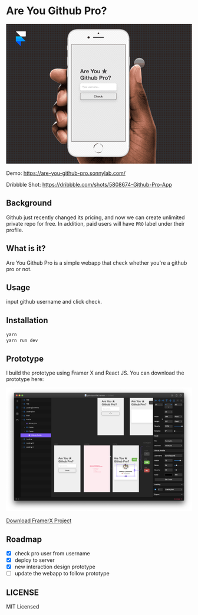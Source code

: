 # Are You Github Pro?

![image](gig.gif)

Demo: https://are-you-github-pro.sonnylab.com/

Dribbble Shot: https://dribbble.com/shots/5808674-Github-Pro-App

## Background

Github just recently changed its pricing, and now we can create unlimited private repo for free. In addition, paid users will have `PRO` label under their profile.

## What is it?

Are You Github Pro is a simple webapp that check whether you're a github pro or not.

## Usage

input github username and click check.

## Installation

```
yarn
yarn run dev
```

## Prototype

I build the prototype using Framer X and React JS. You can download the prototype here:

![ss](ss.png)

[Download FramerX Project](githubprofile.framerx)

## Roadmap

- [x] check pro user from username
- [x] deploy to server
- [x] new interaction design prototype
- [ ] update the webapp to follow prototype

## LICENSE

MIT Licensed
